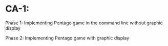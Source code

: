 # CA-1: 
  Phase 1: Implementing Pentago game in the command line without graphic display

  Phase 2: Implementing Pentago game with graphic display
